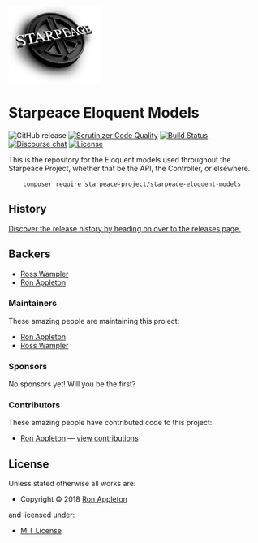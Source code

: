 <!-- LOGO/ -->
<img src="starpeace-logo.png" width="180px" height="150px">
<!-- /LOGO -->

<!-- TITLE/ -->
<h1>Starpeace Eloquent Models</h1>
<!-- /TITILE -->

<!-- BADGES/ -->
![GitHub release](https://img.shields.io/badge/Release-v0.0.0-brightgreen.svg) [![Scrutinizer Code Quality](https://scrutinizer-ci.com/g/starpeace-project/starpeace-eloquent-models/badges/quality-score.png?b=master)](https://scrutinizer-ci.com/g/starpeace-project/starpeace-eloquent-models/) [![Build Status](https://travis-ci.org/starpeace-project/starpeace-eloquent-models.svg?branch=master)](https://travis-ci.org/starpeace-project/starpeace-eloquent-models) [![Discourse chat](https://img.shields.io/badge/Discourse-Chat-blue.svg)](https://discord.gg/TF9Bmsj)
[![License](https://poser.pugx.org/laravel/lumen-framework/license.svg)](https://packagist.org/packages/laravel/lumen-framework)  
<!-- /BADGES -->

<!-- DESCRIPTION/ -->
This is the repository for the Eloquent models used throughout the Starpeace Project, whether that be the API, the Controller, or elsewhere. 
<!-- /DESCRIPTION -->

<!-- INSTALL/ -->
        composer require starpeace-project/starpeace-eloquent-models
<!-- /INSTALL -->

<!-- HISTORY/ -->

<h2>History</h2>

<a href="https://github.com/starpeace-project/starpeace-eloquent-models/releases">Discover the release history by heading on over to the releases page.</a>

<!-- /HISTORY -->


<!-- BACKERS/ -->

<h2>Backers</h2>

<ul>
<li><a href="https://www.linkedin.com/in/rosswampler/">Ross Wampler</a></li>
<li><a href="https://www.linkedin.com/in/ron-appleton-b3066318/">Ron Appleton</a></li>
</ul>

<h3>Maintainers</h3>

These amazing people are maintaining this project:

<ul>
<li><a href="https://www.linkedin.com/in/ron-appleton-b3066318/">Ron Appleton</a></li>
<li><a href="https://www.linkedin.com/in/rosswampler/">Ross Wampler</a></li>
</ul>

<h3>Sponsors</h3>

No sponsors yet! Will you be the first?



<h3>Contributors</h3>

These amazing people have contributed code to this project:
<ul>
<li><a href="https://github.com/ronappleton">Ron Appleton</a> — <a href="https://github.com/starpeace-project/starpeace-eloquent-models/commits?author=ronappleton" title="View the GitHub contributions of Ron Appleton on repository starpeace-project/starpeace-eloquent-models">view contributions</a></li>
</ul>

<!-- /BACKERS -->


<!-- LICENSE/ -->

<h2>License</h2>

Unless stated otherwise all works are:

<ul><li>Copyright &copy; 2018 <a href="http://www.linkedin.com/in/ron-appleton-b3066318/">Ron Appleton</a></li></ul>

and licensed under:

<ul><li><a href="http://spdx.org/licenses/MIT.html">MIT License</a></li></ul>

<!-- /LICENSE -->